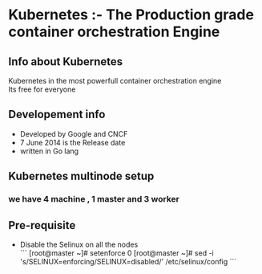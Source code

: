 # Kubernetes :- The Production grade container orchestration  Engine 
## Info about Kubernetes
Kubernetes in the most powerfull container orchestration engine <br/>
Its free for everyone <br/>
## Developement  info 
<ul>
	<li> Developed by Google and CNCF  </li>
	<li> 7 June 2014 is the Release date  </li>
	<li> written in Go lang  </li>
	
</ul>

## Kubernetes multinode setup 
###  we have 4 machine , 1 master and 3 worker
## Pre-requisite 
<ul>
  <li> Disable the Selinux on all the nodes </li>
  ```
  [root@master ~]# setenforce  0
  [root@master ~]# sed -i 's/SELINUX=enforcing/SELINUX=disabled/'  /etc/selinux/config
  ```
  
</ul>

